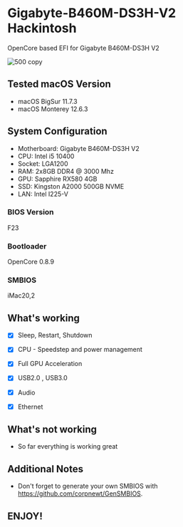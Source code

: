 # Gigabyte-B460M-DS3H-V2 Hackintosh

OpenCore based EFI for Gigabyte B460M-DS3H V2



![500 copy](https://user-images.githubusercontent.com/93620854/222488013-06c1b92f-b011-4f99-93a8-924bc31e639c.png)






## Tested macOS Version


- macOS BigSur 11.7.3
- macOS Monterey 12.6.3


## System Configuration


- Motherboard:  Gigabyte B460M-DS3H V2 
- CPU: Intel i5 10400
- Socket: LGA1200
- RAM: 2x8GB DDR4 @ 3000 Mhz
- GPU: Sapphire RX580 4GB
- SSD: Kingston A2000 500GB NVME
- LAN: Intel I225-V


### BIOS Version

F23

 
### Bootloader

OpenCore 0.8.9


### SMBIOS

iMac20,2



## What's working

 - [x] Sleep, Restart, Shutdown
 
 - [x] CPU - Speedstep and power management

 - [x] Full GPU Acceleration
 
 - [x] USB2.0 , USB3.0
 
 - [x] Audio
 
 - [x] Ethernet
 


## What's not working

- So far everything is working great




## Additional Notes


- Don't forget to generate your own SMBIOS with https://github.com/corpnewt/GenSMBIOS. 

## ENJOY!
